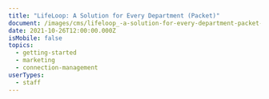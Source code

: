 ```yaml
---
title: "LifeLoop: A Solution for Every Department (Packet)"
document: /images/cms/lifeloop_-a-solution-for-every-department-packet-_.pdf
date: 2021-10-26T12:00:00.000Z
isMobile: false
topics:
  - getting-started
  - marketing
  - connection-management
userTypes:
  - staff
---
```

